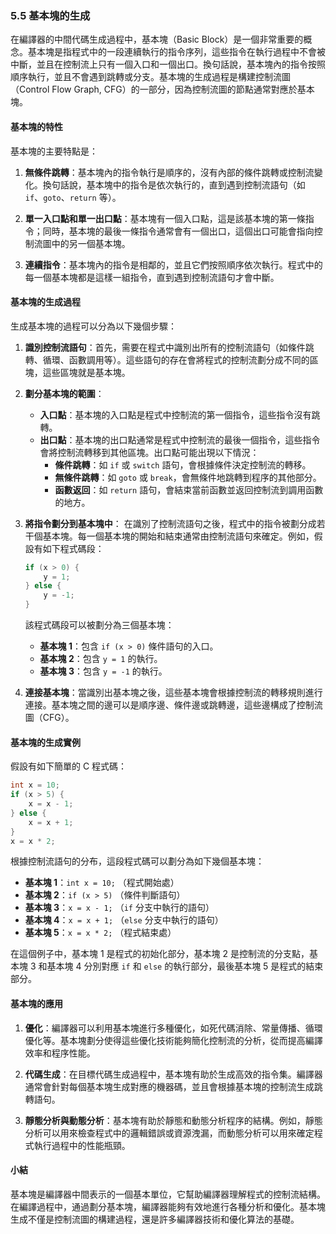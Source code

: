 ### 5.5 基本塊的生成

在編譯器的中間代碼生成過程中，基本塊（Basic Block）是一個非常重要的概念。基本塊是指程式中的一段連續執行的指令序列，這些指令在執行過程中不會被中斷，並且在控制流上只有一個入口和一個出口。換句話說，基本塊內的指令按照順序執行，並且不會遇到跳轉或分支。基本塊的生成過程是構建控制流圖（Control Flow Graph, CFG）的一部分，因為控制流圖的節點通常對應於基本塊。

#### 基本塊的特性

基本塊的主要特點是：

1. **無條件跳轉**：基本塊內的指令執行是順序的，沒有內部的條件跳轉或控制流變化。換句話說，基本塊中的指令是依次執行的，直到遇到控制流語句（如 `if`、`goto`、`return` 等）。

2. **單一入口點和單一出口點**：基本塊有一個入口點，這是該基本塊的第一條指令；同時，基本塊的最後一條指令通常會有一個出口，這個出口可能會指向控制流圖中的另一個基本塊。

3. **連續指令**：基本塊內的指令是相鄰的，並且它們按照順序依次執行。程式中的每一個基本塊都是這樣一組指令，直到遇到控制流語句才會中斷。

#### 基本塊的生成過程

生成基本塊的過程可以分為以下幾個步驟：

1. **識別控制流語句**：首先，需要在程式中識別出所有的控制流語句（如條件跳轉、循環、函數調用等）。這些語句的存在會將程式的控制流劃分成不同的區塊，這些區塊就是基本塊。

2. **劃分基本塊的範圍**：
   - **入口點**：基本塊的入口點是程式中控制流的第一個指令，這些指令沒有跳轉。
   - **出口點**：基本塊的出口點通常是程式中控制流的最後一個指令，這些指令會將控制流轉移到其他區塊。出口點可能出現以下情況：
     - **條件跳轉**：如 `if` 或 `switch` 語句，會根據條件決定控制流的轉移。
     - **無條件跳轉**：如 `goto` 或 `break`，會無條件地跳轉到程序的其他部分。
     - **函數返回**：如 `return` 語句，會結束當前函數並返回控制流到調用函數的地方。

3. **將指令劃分到基本塊中**：
   在識別了控制流語句之後，程式中的指令被劃分成若干個基本塊。每一個基本塊的開始和結束通常由控制流語句來確定。例如，假設有如下程式碼段：
   ```c
   if (x > 0) {
       y = 1;
   } else {
       y = -1;
   }
   ```
   該程式碼段可以被劃分為三個基本塊：
   - **基本塊 1**：包含 `if (x > 0)` 條件語句的入口。
   - **基本塊 2**：包含 `y = 1` 的執行。
   - **基本塊 3**：包含 `y = -1` 的執行。

4. **連接基本塊**：當識別出基本塊之後，這些基本塊會根據控制流的轉移規則進行連接。基本塊之間的邊可以是順序邊、條件邊或跳轉邊，這些邊構成了控制流圖（CFG）。

#### 基本塊的生成實例

假設有如下簡單的 C 程式碼：
```c
int x = 10;
if (x > 5) {
    x = x - 1;
} else {
    x = x + 1;
}
x = x * 2;
```

根據控制流語句的分布，這段程式碼可以劃分為如下幾個基本塊：

- **基本塊 1**：`int x = 10;` （程式開始處）
- **基本塊 2**：`if (x > 5)` （條件判斷語句）
- **基本塊 3**：`x = x - 1;` （`if` 分支中執行的語句）
- **基本塊 4**：`x = x + 1;` （`else` 分支中執行的語句）
- **基本塊 5**：`x = x * 2;` （程式結束處）

在這個例子中，基本塊 1 是程式的初始化部分，基本塊 2 是控制流的分支點，基本塊 3 和基本塊 4 分別對應 `if` 和 `else` 的執行部分，最後基本塊 5 是程式的結束部分。

#### 基本塊的應用

1. **優化**：編譯器可以利用基本塊進行多種優化，如死代碼消除、常量傳播、循環優化等。基本塊劃分使得這些優化技術能夠簡化控制流的分析，從而提高編譯效率和程序性能。

2. **代碼生成**：在目標代碼生成過程中，基本塊有助於生成高效的指令集。編譯器通常會針對每個基本塊生成對應的機器碼，並且會根據基本塊的控制流生成跳轉語句。

3. **靜態分析與動態分析**：基本塊有助於靜態和動態分析程序的結構。例如，靜態分析可以用來檢查程式中的邏輯錯誤或資源洩漏，而動態分析可以用來確定程式執行過程中的性能瓶頸。

#### 小結

基本塊是編譯器中間表示的一個基本單位，它幫助編譯器理解程式的控制流結構。在編譯過程中，通過劃分基本塊，編譯器能夠有效地進行各種分析和優化。基本塊生成不僅是控制流圖的構建過程，還是許多編譯器技術和優化算法的基礎。